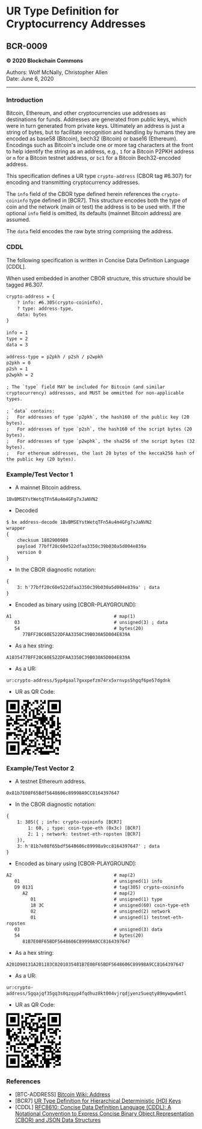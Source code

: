 # UR Type Definition for Cryptocurrency Addresses

## BCR-0009

**© 2020 Blockchain Commons**

Authors: Wolf McNally, Christopher Allen<br/>
Date: June 6, 2020<br/>

---

### Introduction

Bitcoin, Ethereum, and other cryptocurrencies use addresses as destinations for funds. Addresses are generated from public keys, which were in turn generated from private keys. Ultimately an address is just a string of bytes, but to facilitate recognition and handling by humans they are encoded as base58 (Bitcoin), bech32 (Bitcoin) or base16 (Ethereum). Encodings such as Bitcoin's include one or more tag characters at the front to help identify the string as an address, e.g., `1` for a Bitcoin P2PKH address or `m` for a Bitcoin testnet address, or `bc1` for a Bitcoin Bech32-encoded address.

This specification defines a UR type `crypto-address` (CBOR tag #6.307) for encoding and transmitting cryptocurrency addresses.

The `info` field of the CBOR type defined herein references the `crypto-coininfo` type defined in [BCR7]. This structure encodes both the type of coin and the network (main or test) the address is to be used with. If the optional `info` field is omitted, its defaults (mainnet Bitcoin address) are assumed.

The `data` field encodes the raw byte string comprising the address.

### CDDL

The following specification is written in Concise Data Definition Language [CDDL].

When used embedded in another CBOR structure, this structure should be tagged #6.307.

```
crypto-address = {
	? info: #6.305(crypto-coininfo),
	? type: address-type,
	data: bytes
}

info = 1
type = 2
data = 3

address-type = p2pkh / p2sh / p2wpkh
p2pkh = 0
p2sh = 1
p2wpkh = 2

; The `type` field MAY be included for Bitcoin (and similar cryptocurrency) addresses, and MUST be ommitted for non-applicable types.

; `data` contains:
;   For addresses of type `p2pkh`, the hash160 of the public key (20 bytes).
;   For addresses of type `p2sh`, the hash160 of the script bytes (20 bytes).
;   For addresses of type `p2wphk`, the sha256 of the script bytes (32 bytes).
;   For ethereum addresses, the last 20 bytes of the keccak256 hash of the public key (20 bytes).
```

### Example/Test Vector 1

* A mainnet Bitcoin address.

```
1BvBMSEYstWetqTFn5Au4m4GFg7xJaNVN2
```

* Decoded

```
$ bx address-decode 1BvBMSEYstWetqTFn5Au4m4GFg7xJaNVN2
wrapper
{
    checksum 1802900980
    payload 77bff20c60e522dfaa3350c39b030a5d004e839a
    version 0
}
```

* In the CBOR diagnostic notation:

```
{
	3: h'77bff20c60e522dfaa3350c39b030a5d004e839a' ; data
}
```

* Encoded as binary using [CBOR-PLAYGROUND]:

```
A1                                      # map(1)
   03                                   # unsigned(3) ; data
   54                                   # bytes(20)
      77BFF20C60E522DFAA3350C39B030A5D004E839A
```

* As a hex string:

```
A1035477BFF20C60E522DFAA3350C39B030A5D004E839A
```

* As a UR:

```
ur:crypto-address/5yp4gaal7gxxpefzm74rx5xrnvps5hgqf6pe57dgdnk
```

* UR as QR Code:

![](bcr-0009/1.png)

### Example/Test Vector 2

* A testnet Ethereum address.

```
0x81b7E08F65Bdf5648606c89998A9CC8164397647
```

* In the CBOR diagnostic notation:

```
{
	1: 305({ ; info: crypto-coininfo [BCR7]
		1: 60, ; type: coin-type-eth (0x3c) [BCR7]
		2: 1 ; network: testnet-eth-ropsten [BCR7]
	}),
	3: h'81b7e08f65bdf5648606c89998a9cc8164397647' ; data
}
```

* Encoded as binary using [CBOR-PLAYGROUND]:

```
A2                                      # map(2)
   01                                   # unsigned(1) info
   D9 0131                              # tag(305) crypto-coininfo
      A2                                # map(2)
         01                             # unsigned(1) type
         18 3C                          # unsigned(60) coin-type-eth
         02                             # unsigned(2) network
         01                             # unsigned(1) testnet-eth-ropsten
   03                                   # unsigned(3) data
   54                                   # bytes(20)
      81B7E08F65BDF5648606C89998A9CC8164397647
```

* As a hex string:

```
A201D90131A201183C0201035481B7E08F65BDF5648606C89998A9CC8164397647
```

* As a UR:

```
ur:crypto-address/5gqajqf35gq3s0qzqyp4fqdhuz8kt004vjrqdjyenz5ueqty89mywpw6mtl
```

* UR as QR Code:

![](bcr-0009/2.png)

### References

* [BTC-ADDRESS] [Bitcoin Wiki: Address](https://en.bitcoin.it/wiki/Address)
* [BCR7] [UR Type Definition for Hierarchical Deterministic (HD) Keys](bcr-0007-hdkey.md)
* [CDDL] [RFC8610: Concise Data Definition Language (CDDL): A Notational Convention to Express Concise Binary Object Representation (CBOR) and JSON Data Structures](https://tools.ietf.org/html/rfc8610)

